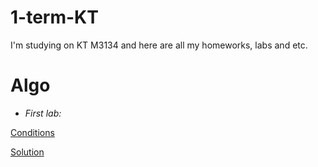 # 1-term-KT
I'm studying on KT M3134 and here are all my homeworks, labs and etc.

# Algo
- *First lab:* 

[Conditions](https://codeforces.com/group/IcRBR8epox/contest/298374)

[Solution](https://github.com/semischastnoff/1-term-KT/tree/main/algo/1lab_heaps_sorts)
